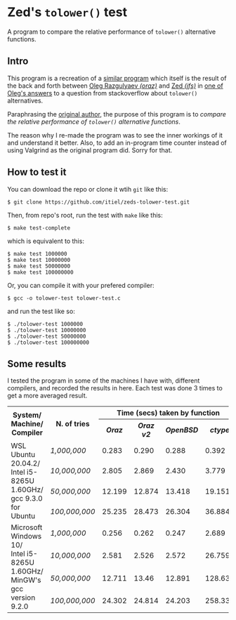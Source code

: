 [//]: # (Author: Itiel Lopez - itiel@soyitiel.com)
[//]: # (Created: 18/08/2021)

# Zed's `tolower()` test

A program to compare the relative performance of `tolower()` alternative functions.

## Intro

This program is a recreation of a [similar program](https://gist.github.com/zed/370497) which itself is the result of the back and forth between [Oleg Razgulyaev *(oraz)*](https://stackoverflow.com/users/2153550/oleg-razgulyaev) and [Zed *(jfs)*](https://stackoverflow.com/users/4279/jfs) in [one of Oleg's answers](https://stackoverflow.com/a/2661917/2167133) to a question from stackoverflow about `tolower()` alternatives. 

Paraphrasing the [original author](https://gist.github.com/zed), the purpose of this program is to *compare the relative performance of `tolower()` alternative functions*.

The reason why I re-made the program was to see the inner workings of it and understand it better. Also, to add an in-program time counter instead of using Valgrind as the original program did. Sorry for that.

## How to test it

You can download the repo or clone it wtih `git` like this:

    $ git clone https://github.com/itiel/zeds-tolower-test.git

Then, from repo's root, run the test with `make` like this:
    
    $ make test-complete

which is equivalent to this:

    $ make test 1000000
    $ make test 10000000
    $ make test 50000000
    $ make test 100000000

Or, you can compile it with your prefered compiler:

    $ gcc -o tolower-test tolower-test.c 

and run the test like so:

    $ ./tolower-test 1000000
    $ ./tolower-test 10000000
    $ ./tolower-test 50000000
    $ ./tolower-test 100000000

## Some results

I tested the program in some of the machines I have with, different compilers, and recorded the results in here. Each test was done 3 times to get a more averaged result.

<table>
    <tr>
        <th rowspan="2">
            System/<br>
            Machine/<br>
            Compiler
        </th>
        <th rowspan="2">N. of tries</th>
        <th colspan="4">Time (secs) taken by function</th>
    </tr>
    <tr>
        <th><i>Oraz</i></th>
        <th><i>Oraz v2</i></th>
        <th><i>OpenBSD</i></th>
        <th><i>ctype</i></th>
    </tr>
    <tr>
        <td rowspan="4">
            WSL Ubuntu 20.04.2/<br>
            Intel i5-8265U 1.60GHz/<br>
            gcc 9.3.0 for Ubuntu
        </td>
        <td><i>1,000,000</i></td>
        <td>0.283</td>
        <td>0.290</td>
        <td>0.288</td>
        <td>0.392</td>
    </tr>
    <tr>
        <td><i>10,000,000</i></td>
        <td>2.805</td>
        <td>2.869</td>
        <td>2.430</td>
        <td>3.779</td>
    </tr>
    <tr>
        <td><i>50,000,000</i></td>
        <td>12.199</td>
        <td>12.874</td>
        <td>13.418</td>
        <td>19.151</td>
    </tr>
    <tr>
        <td><i>100,000,000</i></td>
        <td>25.235</td>
        <td>28.473</td>
        <td>26.304</td>
        <td>36.884</td>
    </tr><tr>
        <td rowspan="4">
            Microsoft Windows 10/<br>
            Intel i5-8265U 1.60GHz/<br>
            MinGW's gcc version 9.2.0
        </td>
        <td><i>1,000,000</i></td>
        <td>0.256</td>
        <td>0.262</td>
        <td>0.247</td>
        <td>2.689</td>
    </tr>
    <tr>
        <td><i>10,000,000</i></td>
        <td>2.581</td>
        <td>2.526</td>
        <td>2.572</td>
        <td>26.759</td>
    </tr>
    <tr>
        <td><i>50,000,000</i></td>
        <td>12.711</td>
        <td>13.46</td>
        <td>12.891</td>
        <td>128.633</td>
    </tr>
    <tr>
        <td><i>100,000,000</i></td>
        <td>24.302</td>
        <td>24.814</td>
        <td>24.203</td>
        <td>258.338</td>
    </tr>
</table>